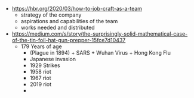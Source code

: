 - https://hbr.org/2020/03/how-to-job-craft-as-a-team
    - strategy of the company
    - aspirations and capabilities of the team
    - works needed and distributed
- https://medium.com/s/story/the-surprisingly-solid-mathematical-case-of-the-tin-foil-hat-gun-prepper-15fce7d10437
    - 179 Years of age 
        - (Plague in 1894) + SARS + Wuhan Virus + Hong Kong Flu
        - Japanese invasion
        - 1929 Strikes
        - 1958 riot
        - 1967 riot
        - 2019 riot
        - 
